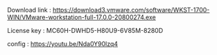 Download link : https://download3.vmware.com/software/WKST-1700-WIN/VMware-workstation-full-17.0.0-20800274.exe

License key : MC60H-DWHD5-H80U9-6V85M-8280D

config : https://youtu.be/Nda0Y90lzq4
